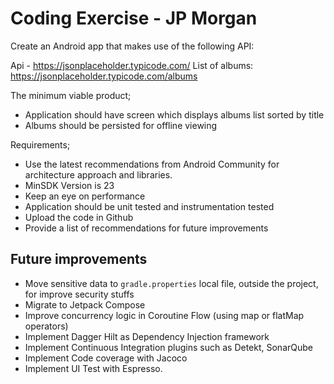 # Coding Exercise - JP Morgan

Create an Android app that makes use of the following API:

Api - https://jsonplaceholder.typicode.com/
List of albums: https://jsonplaceholder.typicode.com/albums

The minimum viable product;
- Application should have screen which displays albums list sorted by
title
- Albums should be persisted for offline viewing

Requirements;
- Use the latest recommendations from Android Community for
architecture approach and libraries.
- MinSDK Version is 23
- Keep an eye on performance
- Application should be unit tested and instrumentation tested
- Upload the code in Github
- Provide a list of recommendations for future improvements

## Future improvements

* Move sensitive data to `gradle.properties` local file, outside the project, for improve security stuffs
* Migrate to Jetpack Compose
* Improve concurrency logic in Coroutine Flow (using map or flatMap operators)
* Implement Dagger Hilt as Dependency Injection framework
* Implement Continuous Integration plugins such as Detekt, SonarQube
* Implement Code coverage with Jacoco
* Implement UI Test with Espresso.